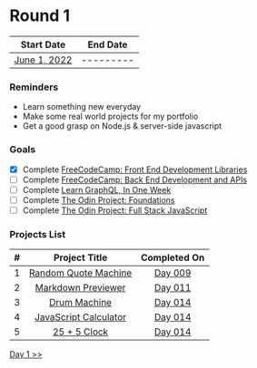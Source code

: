 # Round 1

|        Start Date         | End Date  |
| :-----------------------: | :-------: |
| [June 1, 2022](day001.md) | --------- |

### Reminders

- Learn something new everyday
- Make some real world projects for my portfolio
- Get a good grasp on Node.js & server-side javascript

### Goals

- [x] Complete [FreeCodeCamp: Front End Development Libraries](https://www.freecodecamp.org/learn/front-end-development-libraries/)
- [ ] Complete [FreeCodeCamp: Back End Development and APIs](https://www.freecodecamp.org/learn/back-end-development-and-apis/)
- [ ] Complete [Learn GraphQL, In One Week](https://oneweekgraphql.com)
- [ ] Complete [The Odin Project: Foundations](https://www.theodinproject.com/paths/foundations/courses/foundations)
- [ ] Complete [The Odin Project: Full Stack JavaScript](https://www.theodinproject.com/paths/full-stack-javascript)

### Projects List

|  #  |                              Project Title                              |     Completed On     |
| :-: | :---------------------------------------------------------------------: | :------------------: |
|  1  |  [Random Quote Machine](https://github.com/plskx/random-quote-machine)  | [Day 009](day009.md) |
|  2  |    [Markdown Previewer](https://github.com/plskx/markdown-previewer)    | [Day 011](day011.md) |
|  3  |          [Drum Machine](https://github.com/plskx/drum-machine)          | [Day 014](day014.md) |
|  4  | [JavaScript Calculator](https://github.com/plskx/javascript-calculator) | [Day 014](day014.md) |
|  5  |           [25 + 5 Clock](https://github.com/plskx/25-5-Clock)           | [Day 014](day014.md) |

[Day 1 >>](day001.md)
